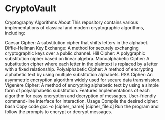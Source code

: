 # CryptoVault
Cryptography Algorithms
About
This repository contains various implementations of classical and modern cryptographic algorithms, including:

Caesar Cipher: A substitution cipher that shifts letters in the alphabet.
Diffie-Hellman Key Exchange: A method for securely exchanging cryptographic keys over a public channel.
Hill Cipher: A polygraphic substitution cipher based on linear algebra.
Monoalphabetic Cipher: A substitution cipher where each letter in the plaintext is replaced by a letter with a fixed relationship.
Polyalphabetic Cipher: A method of encrypting alphabetic text by using multiple substitution alphabets.
RSA Cipher: An asymmetric encryption algorithm widely used for secure data transmission.
Vigenère Cipher: A method of encrypting alphabetic text by using a simple form of polyalphabetic substitution.
Features
Implementations of each algorithm for easy encryption and decryption of messages.
User-friendly command-line interface for interaction.
Usage
Compile the desired cipher:
bash
Copy code
gcc -o [cipher_name] [cipher_file.c]
Run the program and follow the prompts to encrypt or decrypt messages.
